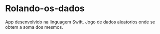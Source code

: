 # Rolando-os-dados
App desenvolvido na linguagem Swift.
Jogo de dados aleatorios onde se obtem a soma dos mesmos.
